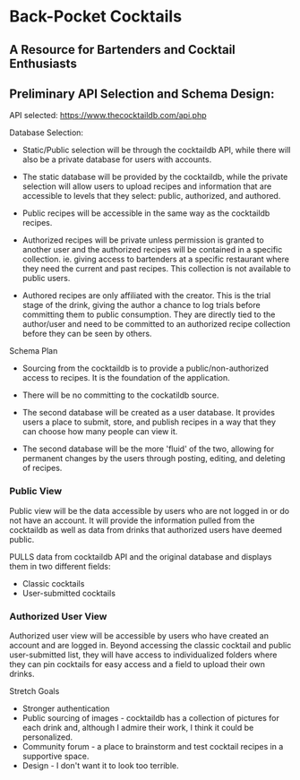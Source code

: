 # Back-Pocket Cocktails
## A Resource for Bartenders and Cocktail Enthusiasts

## Preliminary API Selection and Schema Design:

API selected: https://www.thecocktaildb.com/api.php

Database Selection:

- Static/Public selection will be through the cocktaildb API, while there will also be a private database for users with accounts.

- The static database will be provided by the cocktaildb, while the private selection will allow users to upload recipes and information that are accessible to levels that they select: public, authorized, and authored.

- Public recipes will be accessible in the same way as the cocktaildb recipes.

- Authorized recipes will be private unless permission is granted to another user and the authorized recipes will be contained in a specific collection. ie. giving access to bartenders at a specific restaurant where they need the current and past recipes. This collection is not available to public users.

- Authored recipes are only affiliated with the creator. This is the trial stage of the drink, giving the author a chance to log trials before committing them to public consumption. They are directly tied to the author/user and need to be committed to an authorized recipe collection before they can be seen by others.

Schema Plan

- Sourcing from the cocktaildb is to provide a public/non-authorized access to recipes. It is the foundation of the application.
  
- There will be no committing to the cockatildb source.
  
- The second database will be created as a user database. It provides users a place to submit, store, and publish recipes in a way that they can choose how many people can view it.

- The second database will be the more 'fluid' of the two, allowing for permanent changes by the users through posting, editing, and deleting of recipes.

### Public View

Public view will be the data accessible by users who are not logged in or do not have an account. It will provide the information pulled from the cocktaildb as well as data from drinks that authorized users have deemed public. 

PULLS data from cocktaildb API and the original database and displays them in two different fields:

- Classic cocktails
- User-submitted cocktails

### Authorized User View

Authorized user view will be accessible by users who have created an account and are logged in. Beyond accessing the classic cocktail and public user-submitted list, they will have access to individualized folders where they can pin cocktails for easy access and a field to upload their own drinks. 


Stretch Goals

- Stronger authentication
- Public sourcing of images - cocktaildb has a collection of pictures for each drink and, although I admire their work, I think it could be personalized.
- Community forum - a place to brainstorm and test cocktail recipes in a supportive space.
- Design - I don't want it to look too terrible.